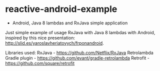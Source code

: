 reactive-android-example
========================

- Android, Java 8 lambdas and RxJava simple application

Just simple example of usage RxJava with Java 8 lambdas with Android, inspired by this
nice presentation: http://slid.es/yaroslavheriatovych/frponandroid.

Libraries used:
RxJava - https://github.com/Netflix/RxJava
Retrolambda Gradle plugin - https://github.com/evant/gradle-retrolambda
Retrofit - https://github.com/square/retrofit

